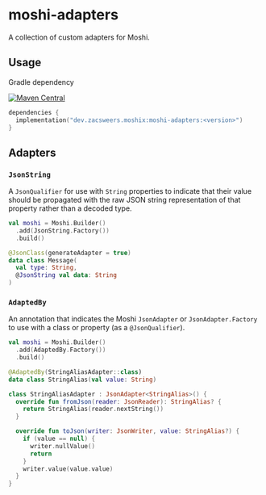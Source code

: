 # moshi-adapters

A collection of custom adapters for Moshi.

## Usage

Gradle dependency

[![Maven Central](https://img.shields.io/maven-central/v/dev.zacsweers.moshix/moshi-adapters.svg)](https://mvnrepository.com/artifact/dev.zacsweers.moshix/moshi-adapters)
```kotlin
dependencies {
  implementation("dev.zacsweers.moshix:moshi-adapters:<version>")
}
```
## Adapters

### `JsonString`

A `JsonQualifier` for use with `String` properties to indicate that their value should be
propagated with the raw JSON string representation of that property rather than a decoded type.

```Kotlin
val moshi = Moshi.Builder()
  .add(JsonString.Factory())
  .build()

@JsonClass(generateAdapter = true)
data class Message(
  val type: String,
  @JsonString val data: String
)
```

### `AdaptedBy`

An annotation that indicates the Moshi `JsonAdapter` or `JsonAdapter.Factory` to use
with a class or property (as a `@JsonQualifier`).

```Kotlin
val moshi = Moshi.Builder()
  .add(AdaptedBy.Factory())
  .build()

@AdaptedBy(StringAliasAdapter::class)
data class StringAlias(val value: String)

class StringAliasAdapter : JsonAdapter<StringAlias>() {
  override fun fromJson(reader: JsonReader): StringAlias? {
    return StringAlias(reader.nextString())
  }

  override fun toJson(writer: JsonWriter, value: StringAlias?) {
    if (value == null) {
      writer.nullValue()
      return
    }
    writer.value(value.value)
  }
}
```
